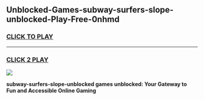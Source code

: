 
## Unblocked-Games-subway-surfers-slope-unblocked-Play-Free-0nhmd
<h3>
<a href="https://premium76.site?title=subway-surfers-slope-unblocked&ref=12A">CLICK TO PLAY</a></h3>
<hr>

<h3>
<a href="https://premium76.site?title=subway-surfers-slope-unblocked&ref=12A">CLICK 2 PLAY</a>
  
</h3>

<a href="https://premium76.site?title=subway-surfers-slope-unblocked&ref=12A"><img src="https://clearcache.store/games.png"></a>


**subway-surfers-slope-unblocked games unblocked: Your Gateway to Fun and Accessible Online Gaming**
